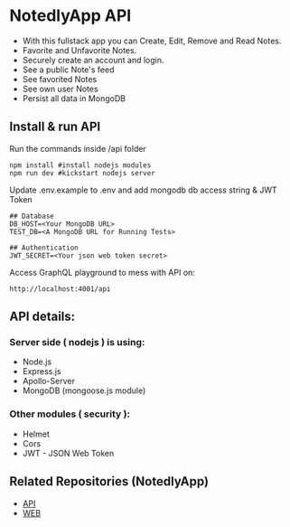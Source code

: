 # NotedlyApp API
- With this fullstack app you can Create, Edit, Remove and Read Notes.
- Favorite and Unfavorite Notes.
- Securely create an account and login.
- See a public Note's feed 
- See favorited Notes 
- See own user Notes
- Persist all data in MongoDB



## Install & run API
Run the commands inside /api folder
```
npm install #install nodejs modules
npm run dev #kickstart nodejs server

```
Update .env.example to .env and add mongodb db access string & JWT Token
```
## Database
DB_HOST=<Your MongoDB URL>
TEST_DB=<A MongoDB URL for Running Tests>

## Authentication
JWT_SECRET=<Your json web token secret>

``` 
Access GraphQL playground to mess with API on:
```
http://localhost:4001/api
```


## API details:

### Server side ( nodejs ) is using:
- Node.js
- Express.js
- Apollo-Server
- MongoDB (mongoose.js module)

### Other modules ( security ):
- Helmet
- Cors
- JWT - JSON Web Token





## Related Repositories (NotedlyApp)

- [API](https://github.com/d1gitalflow/NotedlyApp/tree/master/api)
- [WEB](https://github.com/d1gitalflow/NotedlyApp/tree/master/web)

